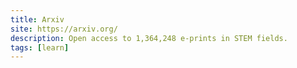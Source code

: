 ```yaml
---
title: Arxiv
site: https://arxiv.org/
description: Open access to 1,364,248 e-prints in STEM fields.
tags: [learn]
---
```

